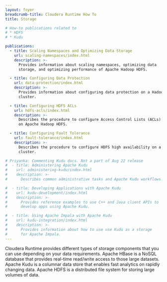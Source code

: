 ```yaml
---
layout: foyer
breadcrumb-title: Cloudera Runtime How To
title: Storage

# How-to publications related to
# * HDFS
# * Kudu

publications:
  - title: Scaling Namespaces and Optimizing Data Storage
    url: scaling-namespaces/index.html
    description: >-
      Provides information about scaling namespaces, optimizing data
      storage, and optimizing performance of Apache Hadoop HDFS.

  - title: Configuring Data Protection
    url: data-protection/index.html
    description: >-
      Provides information about configuring data protection on a Hadoop
      cluster.

  - title: Configuring HDFS ACLs
    url: hdfs-acls/index.html
    description: >-
      Describes the procedure to configure Access Control Lists (ACLs)
      on Apache Hadoop HDFS.

  - title: Configuring Fault Tolerance
    url: fault-tolerance/index.html
    description: >-
      Describes the procedure to configure HDFS high availability on a
      cluster.

# Priyanka: Commenting Kudu docs. Not a part of Aug 22 release
#  - title: Administering Apache Kudu
#    url: administering-kudu/index.html
#    description: >-
#      Describes common administrative tasks and Apache Kudu workflows.

#  - title: Developing Applications with Apache Kudu
#    url: kudu-development/index.html
#    description: >-
#      Provides reference examples to use C++ and Java client APIs to
#      develop apps using Apache Kudu.

#  - title: Using Apache Impala with Apache Kudu
#    url: kudu-integration/index.html
#    description: >-
#      Provides information about how to use use Kudu as a storage
#      for Apache Impala.
---
```

Cloudera Runtime provides different types of storage components that you
can use depending on your data requirements. Apache HBase is a NoSQL
database that provides real-time read/write access to those large
datasets. Apache Kudu is a columnar data store that enables fast
analytics on rapidly changing data. Apache HDFS is a distributed file
system for storing large volumes of data.
